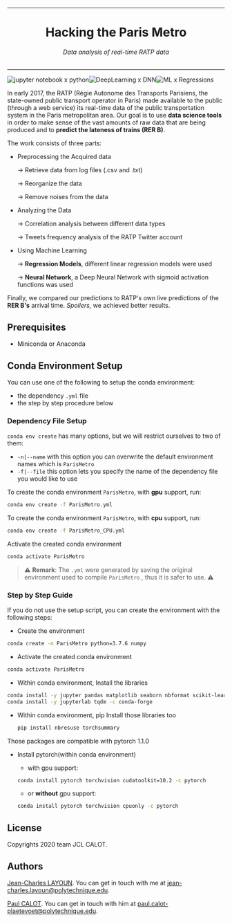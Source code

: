 



---



<center><h1>Hacking the Paris Metro</h1></center>

<h6><center>Data analysis of real-time RATP data</center></h6>



---


![jupyter notebook x python](https://img.shields.io/badge/jupyter%20notebook-python-orange)![DeepLearning x DNN](https://img.shields.io/badge/DeepLearning-DNN-blue)![ML x Regressions](https://img.shields.io/badge/MachineLearning-Regressions-ff69b4)


In early 2017, the RATP (Régie Autonome des Transports Parisiens, the state-owned public transport operator in Paris) made available to the public (through a web service) its real-time data of the public transportation system in the Paris metropolitan area. Our goal is to use **data science tools** in order to make sense of the vast amounts of raw data that are being produced and to **predict the lateness of trains (RER B)**.

The work consists of three parts:

* Preprocessing the Acquired data 

  &rarr; Retrieve data from log files (.csv and .txt)

  &rarr; Reorganize the data

  &rarr; Remove noises from the data

* Analyzing the Data

  &rarr; Correlation analysis between different data types

  &rarr; Tweets frequency analysis of the RATP Twitter account

* Using Machine Learning

  &rarr; **Regression Models**, different linear regression models were used 

  &rarr; **Neural Network**, a Deep Neural Network with sigmoid activation functions was used

Finally, we compared our predictions to RATP's own live predictions of the **RER B's** arrival time. *Spoilers,* we achieved better results.

## Prerequisites

* Miniconda or Anaconda

## Conda Environment Setup

You can use one of the following to setup the conda environment:

- the dependency `.yml` file
- the step by step procedure below

### Dependency File Setup

`conda env create` has many options, but we will restrict ourselves to two of them:

- `-n|--name` with this option you can overwrite the default environment names which is `ParisMetro`
- `-f|--file` this option lets you specify the name of the dependency file you would like to use

To create the conda environment `ParisMetro`, with **gpu** support, run:

```bash
conda env create -f ParisMetro.yml
```

To create the conda environment `ParisMetro`, with **cpu** support, run:

```bash
conda env create -f ParisMetro_CPU.yml
```

Activate the created conda environment

```bash
conda activate ParisMetro
```

> ⚠ **Remark**: The `.yml` were generated by saving the original environment used to compile `ParisMetro` , thus it is safer to use. ⚠

### Step by Step Guide

If you do not use the setup script, you can create the environment with the following steps:

- Create the environment

```bash
conda create -n ParisMetro python=3.7.6 numpy
```

- Activate the created conda environment

```bash
conda activate ParisMetro
```

- Within conda environment, Install the libraries

```bash
conda install -y jupyter pandas matplotlib seaborn nbformat scikit-learn
conda install -y jupyterlab tqdm -c conda-forge
```

- Within conda environment, pip Install those libraries too

  ```bash
  pip install nbresuse torchsummary
  ```

Those packages are compatible with pytorch 1.1.0

- Install pytorch(within conda environment)

  - with gpu support:

  ```bash
  conda install pytorch torchvision cudatoolkit=10.2 -c pytorch
  ```

  - or **without** gpu support:

  ```bash
  conda install pytorch torchvision cpuonly -c pytorch
  ```

## License

Copyrights 2020 team JCL CALOT.

## Authors

[Jean-Charles LAYOUN](https://www.linkedin.com/in/jclayoun). You can get in touch with me at [jean-charles.layoun@polytechnique.edu](mailto:jean-charles.layoun@polytechnique.edu).

[Paul CALOT](https://www.linkedin.com/in/paul-calot-43549814b/). You can get in touch with him at [paul.calot-plaetevoet@polytechnique.edu](mailto:paul.calot-plaetevoet@polytechnique.edu).

